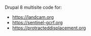 Drupal 8 multisite code for:
- https://landcam.org
- https://sentinel-gcrf.org
- https://protracteddisplacement.org
